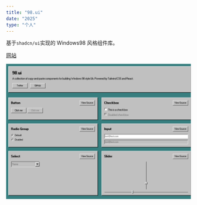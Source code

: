 ```yaml
---
title: "98.ui"
date: "2025"
type: "个人"
---
```


基于`shadcn/ui`实现的 Windows98 风格组件库。

[网站](https://98-ui.vercel.app/)


![98.ui](../assets/98.ui/98.ui.png)
